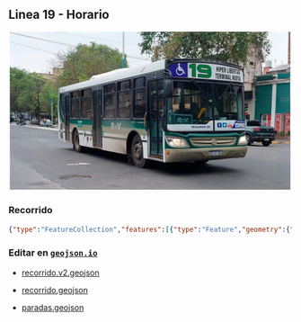 ## Linea 19 - Horario

<p align="center"><img src="../img/landscape.webp" width="500px" /></p>

### Recorrido

```geojson
{"type":"FeatureCollection","features":[{"type":"Feature","geometry":{"type":"LineString","coordinates":[[-65.24432820418987,-26.79317260289069],[-65.24427590128974,-26.792900856577578],[-65.24365421625325,-26.792970323666196],[-65.24281203461939,-26.792449502418968],[-65.2426012714187,-26.791172807849584],[-65.24152912454866,-26.791340125480687],[-65.24110176530675,-26.789272062239597],[-65.24092932210388,-26.787632308932988],[-65.24033701718966,-26.78630041023798],[-65.23893227178445,-26.786636850703896],[-65.23737089971392,-26.786947074145804],[-65.23585357889297,-26.787183018167678],[-65.23276509683485,-26.787685489912942],[-65.22929382298175,-26.78834495039071],[-65.22606791260334,-26.788914358651198],[-65.22374835657922,-26.789371003397083],[-65.2224697083231,-26.789576521069627],[-65.22097737931233,-26.78997328513124],[-65.21954890970417,-26.790333527149368],[-65.21829979950871,-26.79062515080258],[-65.21510335854694,-26.791271294658365],[-65.21270122355568,-26.791803074009565],[-65.21049125936369,-26.792174746269964],[-65.20828129517173,-26.792660777388882],[-65.2058151032474,-26.79321542212215],[-65.20233681178004,-26.793907294741384],[-65.20042150948038,-26.794221780900838],[-65.19795531755601,-26.794650624258896],[-65.1963602999218,-26.794999415661408],[-65.19318948173331,-26.795611227498625],[-65.18877595904269,-26.796440313040936],[-65.1885197313103,-26.796794816733883],[-65.18868760162732,-26.7970929045058],[-65.18935599126767,-26.799394194126283],[-65.19001806537109,-26.80226802348552],[-65.19062581193515,-26.804928605469787],[-65.1913300262078,-26.807675224948323],[-65.19186059860498,-26.810404558336508],[-65.19293139017022,-26.81433915991818],[-65.19365489798459,-26.817171644125473],[-65.1939539478812,-26.818523290972077],[-65.19494756527958,-26.822440393008513],[-65.19536237642647,-26.824928328164752],[-65.19610517778256,-26.82770889692694],[-65.19686727268036,-26.830868160035948],[-65.1972925746713,-26.832539120807695],[-65.19479492384555,-26.83306781234738],[-65.19501138407104,-26.83384042158423],[-65.19570844521488,-26.836548112978875],[-65.19611006146448,-26.838430756451814],[-65.19698682933327,-26.842140431474633],[-65.1971247198382,-26.842973441525274],[-65.19775913635874,-26.84560626252325],[-65.19887411906858,-26.84530817437949],[-65.19999772481408,-26.844929680742474],[-65.20012940648792,-26.84459341404176],[-65.20053807375156,-26.844601516865563],[-65.20070562294536,-26.844995291982542],[-65.20090087508244,-26.846344399366757],[-65.20170458736763,-26.848884566929062],[-65.20219653799198,-26.850267274231136],[-65.20327034678763,-26.850242777767956],[-65.20365580485417,-26.85135445510022],[-65.20370062555958,-26.85156239353286],[-65.20611646158113,-26.8509265805851],[-65.20771656076424,-26.850562686032966],[-65.2098477381952,-26.850081067312445],[-65.21207659448845,-26.84948660812919],[-65.21505967681115,-26.848846882068496],[-65.21543848091561,-26.848765407263475],[-65.21503261937511,-26.847404467589296],[-65.21627387925315,-26.847157022254127],[-65.21865155144461,-26.846659112318523],[-65.22106980979008,-26.84619741205761],[-65.222223133001,-26.845931858113325],[-65.22350159685361,-26.845660268207777],[-65.22655570494588,-26.84502655589423],[-65.22954216944811,-26.84443508786762],[-65.23103371060945,-26.844178582915845],[-65.23370225023824,-26.843656518101124],[-65.23592434217251,-26.843309479464487],[-65.23673846046124,-26.843173132066312],[-65.23707428320395,-26.843538826856587],[-65.238731551161,-26.84313143314236],[-65.24095702527474,-26.842678771740488],[-65.24526930414257,-26.84176137241527],[-65.24743389902518,-26.841417345751907],[-65.25068755570825,-26.841203083003432],[-65.25257800657349,-26.840801523483954],[-65.25124561532644,-26.836739686516385],[-65.2512016469929,-26.836404698343973],[-65.24929071557303,-26.836797026734867],[-65.24718699992144,-26.837156156916596],[-65.24691304338161,-26.837192371661608],[-65.24668643735481,-26.83602444029883],[-65.24677775620142,-26.83527599216274],[-65.24826591518324,-26.83486856871923],[-65.25195925520183,-26.834252903846043],[-65.25439442444485,-26.833884710508922],[-65.25349814687624,-26.830700693608065],[-65.25293670507855,-26.82885965721822],[-65.25224674045967,-26.826261028705787],[-65.25146207481471,-26.823496336419144],[-65.25067402699024,-26.820520293133743],[-65.25025125455223,-26.81866098098856],[-65.24992318314034,-26.817272513713082],[-65.24954437903574,-26.81544936998256],[-65.24907087390515,-26.813466215111372],[-65.24888485403244,-26.812922878954822],[-65.24832679441424,-26.810501982874126],[-65.24775858825755,-26.808337621788315],[-65.24719714645988,-26.806487165951282],[-65.24701450876664,-26.80588342178742],[-65.24672025914978,-26.80463969867864],[-65.24645983132794,-26.80337181156637],[-65.24595926876131,-26.801152975012155],[-65.24522195362941,-26.797801996714764],[-65.24466051183173,-26.794949058799336],[-65.24448621979154,-26.794118793917146],[-65.24437648378999,-26.79339287255237]]},"properties":{"name":"Linea 19 - Horario"}}]}
```

### Editar en [`geojson.io`](https://geojson.io/#map=11/-26.8139/-65.2008)

- [recorrido.v2.geojson](https://geojson.io/#data=data:text/x-url,https%3A%2F%2Fraw.githubusercontent.com%2FFrancoJavierGadea%2FTucuman-colectivos%2Frefs%2Fheads%2Fmain%2Fpublic%2Fdata%2Furbano%2F19%2Fhorario%2Frecorrido.v2.geojson)

- [recorrido.geojson](https://geojson.io/#data=data:text/x-url,https%3A%2F%2Fraw.githubusercontent.com%2FFrancoJavierGadea%2FTucuman-colectivos%2Frefs%2Fheads%2Fmain%2Fpublic%2Fdata%2Furbano%2F19%2Fhorario%2Frecorrido.geojson)

- [paradas.geojson](https://geojson.io/#data=data:text/x-url,https%3A%2F%2Fraw.githubusercontent.com%2FFrancoJavierGadea%2FTucuman-colectivos%2Frefs%2Fheads%2Fmain%2Fpublic%2Fdata%2Furbano%2F19%2Fhorario%2Fparadas.geojson)